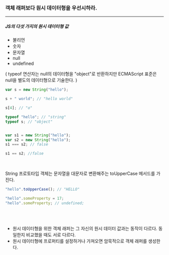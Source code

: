 ### 객체 래퍼보다 원시 데이터형을 우선시하라.

---

##### JS의 다섯 가지의 원시 데이터형 값 

- 불리언
- 숫자
- 문자열
- null
- undefined

( typeof 연산자는 null의 데이터형을 "object"로 반환하지만 ECMAScript 표준은 null을 별도의 데이터형으로 기술한다. )

```javascript
var s = new String("hello");

s + " world"; // "hello world"

s[4]; // "o"

typeof "hello"; // "string"
typeof s; // "object"


var s1 = new String("hello");
var s2 = new String("hello");
s1 === s2; // false

s1 == s2; //false
```

<br>

String 프로토타입 객체는 문자열을 대문자로 변환해주는 toUpperCase 메서드를 가진다.

```javascript
"hello".toUpperCase(); // "HELLO"

"hello".someProperty = 17;
"hello".someProperty; // undefined;
```


<br><br>

- 원시 데이터형을 위한 객체 래퍼는 그 자신의 원시 데이터 값과는 동작이 다르다. 동일한지 비교했을 때도 서로 다르다.
- 원시 데이터형에 프로퍼티를 설정하거나 가져오면 암묵적으로 객체 래퍼를 생성한다. 
